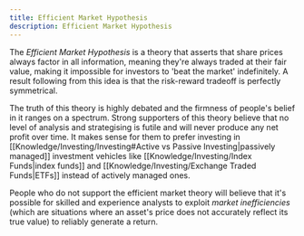 ```yaml
---
title: Efficient Market Hypothesis
description: Efficient Market Hypothesis
---
```


The *Efficient Market Hypothesis* is a theory that asserts that share prices always factor in all information, meaning they're always traded at their fair value, making it impossible for investors to 'beat the market' indefinitely. A result following from this idea is that the risk-reward tradeoff is perfectly symmetrical.

The truth of this theory is highly debated and the firmness of people's belief in it ranges on a spectrum. Strong supporters of this theory believe that no level of analysis and strategising is futile and will never produce any net profit over time. It makes sense for them to prefer investing in [[Knowledge/Investing/Investing#Active vs Passive Investing|passively managed]] investment vehicles like [[Knowledge/Investing/Index Funds|index funds]] and [[Knowledge/Investing/Exchange Traded Funds|ETFs]] instead of actively managed ones.

People who do not support the efficient market theory will believe that it's possible for skilled and experience analysts to exploit *market inefficiencies* (which are situations where an asset's price does not accurately reflect its true value) to reliably generate a return.
